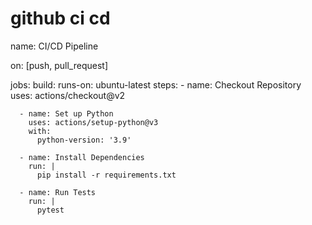 # github ci cd
 name: CI/CD Pipeline

on: [push, pull_request]

jobs:
  build:
    runs-on: ubuntu-latest
    steps:
      - name: Checkout Repository
        uses: actions/checkout@v2

      - name: Set up Python
        uses: actions/setup-python@v3
        with:
          python-version: '3.9'

      - name: Install Dependencies
        run: |
          pip install -r requirements.txt

      - name: Run Tests
        run: |
          pytest
